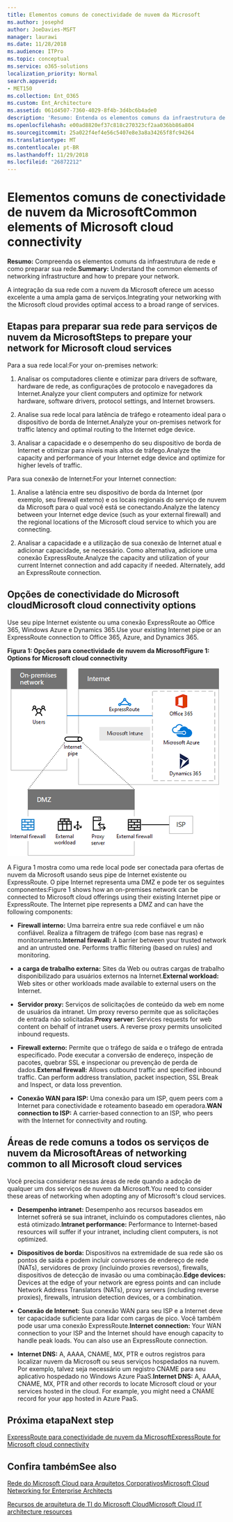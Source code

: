 ```yaml
---
title: Elementos comuns de conectividade de nuvem da Microsoft
ms.author: josephd
author: JoeDavies-MSFT
manager: laurawi
ms.date: 11/28/2018
ms.audience: ITPro
ms.topic: conceptual
ms.service: o365-solutions
localization_priority: Normal
search.appverid:
- MET150
ms.collection: Ent_O365
ms.custom: Ent_Architecture
ms.assetid: 061d4507-7360-4029-8f4b-3d4bc6b4ade0
description: 'Resumo: Entenda os elementos comuns da infraestrutura de rede e como preparar sua rede.'
ms.openlocfilehash: e00ad8820ef37c818c270323cf2aa036bb86a804
ms.sourcegitcommit: 25a022f4ef4e56c5407e8e3a8a34265f8fc94264
ms.translationtype: MT
ms.contentlocale: pt-BR
ms.lasthandoff: 11/29/2018
ms.locfileid: "26872212"
---
```

# <a name="common-elements-of-microsoft-cloud-connectivity"></a><span data-ttu-id="42bf0-103">Elementos comuns de conectividade de nuvem da Microsoft</span><span class="sxs-lookup"><span data-stu-id="42bf0-103">Common elements of Microsoft cloud connectivity</span></span>

 <span data-ttu-id="42bf0-104">**Resumo:** Compreenda os elementos comuns da infraestrutura de rede e como preparar sua rede.</span><span class="sxs-lookup"><span data-stu-id="42bf0-104">**Summary:** Understand the common elements of networking infrastructure and how to prepare your network.</span></span>
  
<span data-ttu-id="42bf0-105">A integração da sua rede com a nuvem da Microsoft oferece um acesso excelente a uma ampla gama de serviços.</span><span class="sxs-lookup"><span data-stu-id="42bf0-105">Integrating your networking with the Microsoft cloud provides optimal access to a broad range of services.</span></span>
  
## <a name="steps-to-prepare-your-network-for-microsoft-cloud-services"></a><span data-ttu-id="42bf0-106">Etapas para preparar sua rede para serviços de nuvem da Microsoft</span><span class="sxs-lookup"><span data-stu-id="42bf0-106">Steps to prepare your network for Microsoft cloud services</span></span>
<span data-ttu-id="42bf0-107"><a name="steps"> </a></span><span class="sxs-lookup"><span data-stu-id="42bf0-107"></span></span>

<span data-ttu-id="42bf0-108">Para a sua rede local:</span><span class="sxs-lookup"><span data-stu-id="42bf0-108">For your on-premises network:</span></span>
  
1. <span data-ttu-id="42bf0-109">Analisar os computadores cliente e otimizar para drivers de software, hardware de rede, as configurações de protocolo e navegadores da Internet.</span><span class="sxs-lookup"><span data-stu-id="42bf0-109">Analyze your client computers and optimize for network hardware, software drivers, protocol settings, and Internet browsers.</span></span>
    
2. <span data-ttu-id="42bf0-110">Analise sua rede local para latência de tráfego e roteamento ideal para o dispositivo de borda de Internet.</span><span class="sxs-lookup"><span data-stu-id="42bf0-110">Analyze your on-premises network for traffic latency and optimal routing to the Internet edge device.</span></span>
    
3. <span data-ttu-id="42bf0-111">Analisar a capacidade e o desempenho do seu dispositivo de borda de Internet e otimizar para níveis mais altos de tráfego.</span><span class="sxs-lookup"><span data-stu-id="42bf0-111">Analyze the capacity and performance of your Internet edge device and optimize for higher levels of traffic.</span></span>
    
<span data-ttu-id="42bf0-112">Para sua conexão de Internet:</span><span class="sxs-lookup"><span data-stu-id="42bf0-112">For your Internet connection:</span></span>
  
1. <span data-ttu-id="42bf0-113">Analise a latência entre seu dispositivo de borda da Internet (por exemplo, seu firewall externo) e os locais regionais do serviço de nuvem da Microsoft para o qual você está se conectando.</span><span class="sxs-lookup"><span data-stu-id="42bf0-113">Analyze the latency between your Internet edge device (such as your external firewall) and the regional locations of the Microsoft cloud service to which you are connecting.</span></span>
    
2. <span data-ttu-id="42bf0-p101">Analisar a capacidade e a utilização de sua conexão de Internet atual e adicionar capacidade, se necessário. Como alternativa, adicione uma conexão ExpressRoute.</span><span class="sxs-lookup"><span data-stu-id="42bf0-p101">Analyze the capacity and utilization of your current Internet connection and add capacity if needed. Alternately, add an ExpressRoute connection.</span></span>
    
## <a name="microsoft-cloud-connectivity-options"></a><span data-ttu-id="42bf0-116">Opções de conectividade do Microsoft cloud</span><span class="sxs-lookup"><span data-stu-id="42bf0-116">Microsoft cloud connectivity options</span></span>
<span data-ttu-id="42bf0-117"><a name="steps"> </a></span><span class="sxs-lookup"><span data-stu-id="42bf0-117"></span></span>

<span data-ttu-id="42bf0-118">Use seu pipe Internet existente ou uma conexão ExpressRoute ao Office 365, Windows Azure e Dynamics 365.</span><span class="sxs-lookup"><span data-stu-id="42bf0-118">Use your existing Internet pipe or an ExpressRoute connection to Office 365, Azure, and Dynamics 365.</span></span>
  
<span data-ttu-id="42bf0-119">**Figura 1: Opções para conectividade de nuvem da Microsoft**</span><span class="sxs-lookup"><span data-stu-id="42bf0-119">**Figure 1: Options for Microsoft cloud connectivity**</span></span>

![Figura 1:  Opções para a conectividade de nuvem da Microsoft](media/Network-Poster/CommonElements.png)

  
<span data-ttu-id="42bf0-p102">A Figura 1 mostra como uma rede local pode ser conectada para ofertas de nuvem da Microsoft usando seus pipe de Internet existente ou ExpressRoute. O pipe Internet representa uma DMZ e pode ter os seguintes componentes:</span><span class="sxs-lookup"><span data-stu-id="42bf0-p102">Figure 1 shows how an on-premises network can be connected to Microsoft cloud offerings using their existing Internet pipe or ExpressRoute. The Internet pipe represents a DMZ and can have the following components:</span></span>
  
- <span data-ttu-id="42bf0-p103">**Firewall interno:** Uma barreira entre sua rede confiável e um não confiável. Realiza a filtragem de tráfego (com base nas regras) e monitoramento.</span><span class="sxs-lookup"><span data-stu-id="42bf0-p103">**Internal firewall:** A barrier between your trusted network and an untrusted one. Performs traffic filtering (based on rules) and monitoring.</span></span>
    
- <span data-ttu-id="42bf0-125">**a carga de trabalho externa:** Sites da Web ou outras cargas de trabalho disponibilizado para usuários externos na Internet.</span><span class="sxs-lookup"><span data-stu-id="42bf0-125">**External workload:** Web sites or other workloads made available to external users on the Internet.</span></span>
    
- <span data-ttu-id="42bf0-p104">**Servidor proxy:** Serviços de solicitações de conteúdo da web em nome de usuários da intranet. Um proxy reverso permite que as solicitações de entrada não solicitadas.</span><span class="sxs-lookup"><span data-stu-id="42bf0-p104">**Proxy server:** Services requests for web content on behalf of intranet users. A reverse proxy permits unsolicited inbound requests.</span></span>
    
- <span data-ttu-id="42bf0-p105">**Firewall externo:** Permite que o tráfego de saída e o tráfego de entrada especificado. Pode executar a conversão de endereço, inspeção de pacotes, quebrar SSL e inspecionar ou prevenção de perda de dados.</span><span class="sxs-lookup"><span data-stu-id="42bf0-p105">**External firewall:** Allows outbound traffic and specified inbound traffic. Can perform address translation, packet inspection, SSL Break and Inspect, or data loss prevention.</span></span>
    
- <span data-ttu-id="42bf0-130">**Conexão WAN para ISP:** Uma conexão para um ISP, quem peers com a Internet para conectividade e roteamento baseado em operadora.</span><span class="sxs-lookup"><span data-stu-id="42bf0-130">**WAN connection to ISP:** A carrier-based connection to an ISP, who peers with the Internet for connectivity and routing.</span></span>
    
## <a name="areas-of-networking-common-to-all-microsoft-cloud-services"></a><span data-ttu-id="42bf0-131">Áreas de rede comuns a todos os serviços de nuvem da Microsoft</span><span class="sxs-lookup"><span data-stu-id="42bf0-131">Areas of networking common to all Microsoft cloud services</span></span>
<span data-ttu-id="42bf0-132"><a name="steps"> </a></span><span class="sxs-lookup"><span data-stu-id="42bf0-132"></span></span>

<span data-ttu-id="42bf0-133">Você precisa considerar nessas áreas de rede quando a adoção de qualquer um dos serviços de nuvem da Microsoft.</span><span class="sxs-lookup"><span data-stu-id="42bf0-133">You need to consider these areas of networking when adopting any of Microsoft's cloud services.</span></span>
  
- <span data-ttu-id="42bf0-134">**Desempenho intranet:** Desempenho aos recursos baseados em Internet sofrerá se sua intranet, incluindo os computadores clientes, não está otimizado.</span><span class="sxs-lookup"><span data-stu-id="42bf0-134">**Intranet performance:** Performance to Internet-based resources will suffer if your intranet, including client computers, is not optimized.</span></span>
    
- <span data-ttu-id="42bf0-135">**Dispositivos de borda:** Dispositivos na extremidade de sua rede são os pontos de saída e podem incluir conversores de endereço de rede (NATs), servidores de proxy (incluindo proxies reversos), firewalls, dispositivos de detecção de invasão ou uma combinação.</span><span class="sxs-lookup"><span data-stu-id="42bf0-135">**Edge devices:** Devices at the edge of your network are egress points and can include Network Address Translators (NATs), proxy servers (including reverse proxies), firewalls, intrusion detection devices, or a combination.</span></span>
    
- <span data-ttu-id="42bf0-p106">**Conexão de Internet:** Sua conexão WAN para seu ISP e a Internet deve ter capacidade suficiente para lidar com cargas de pico. Você também pode usar uma conexão ExpressRoute.</span><span class="sxs-lookup"><span data-stu-id="42bf0-p106">**Internet connection:** Your WAN connection to your ISP and the Internet should have enough capacity to handle peak loads. You can also use an ExpressRoute connection.</span></span>
    
- <span data-ttu-id="42bf0-p107">**Internet DNS:** A, AAAA, CNAME, MX, PTR e outros registros para localizar nuvem da Microsoft ou seus serviços hospedados na nuvem. Por exemplo, talvez seja necessário um registro CNAME para seu aplicativo hospedado no Windows Azure PaaS.</span><span class="sxs-lookup"><span data-stu-id="42bf0-p107">**Internet DNS:** A, AAAA, CNAME, MX, PTR and other records to locate Microsoft cloud or your services hosted in the cloud. For example, you might need a CNAME record for your app hosted in Azure PaaS.</span></span>
    

## <a name="next-step"></a><span data-ttu-id="42bf0-140">Próxima etapa</span><span class="sxs-lookup"><span data-stu-id="42bf0-140">Next step</span></span>

[<span data-ttu-id="42bf0-141">ExpressRoute para conectividade de nuvem da Microsoft</span><span class="sxs-lookup"><span data-stu-id="42bf0-141">ExpressRoute for Microsoft cloud connectivity</span></span>](expressroute-for-microsoft-cloud-connectivity.md)

## <a name="see-also"></a><span data-ttu-id="42bf0-142">Confira também</span><span class="sxs-lookup"><span data-stu-id="42bf0-142">See also</span></span>

<span data-ttu-id="42bf0-143"><a name="steps"> </a></span><span class="sxs-lookup"><span data-stu-id="42bf0-143"></span></span>

[<span data-ttu-id="42bf0-144">Rede do Microsoft Cloud para Arquitetos Corporativos</span><span class="sxs-lookup"><span data-stu-id="42bf0-144">Microsoft Cloud Networking for Enterprise Architects</span></span>](microsoft-cloud-networking-for-enterprise-architects.md)
  
[<span data-ttu-id="42bf0-145">Recursos de arquitetura de TI do Microsoft Cloud</span><span class="sxs-lookup"><span data-stu-id="42bf0-145">Microsoft Cloud IT architecture resources</span></span>](microsoft-cloud-it-architecture-resources.md)



